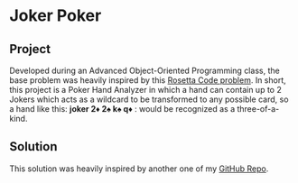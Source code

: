 # Joker Poker

## Project
Developed during an Advanced Object-Oriented Programming class, the base problem was heavily
inspired by this [Rosetta Code problem](https://rosettacode.org/wiki/Poker_hand_analyser). In short,
this project is a Poker Hand Analyzer in which a hand can contain up to 2 Jokers which acts as a
wildcard to be transformed to any possible card, so a hand like this: __joker  2♦  2♠  k♠  q♦__ : would
be recognized as a three-of-a-kind.

## Solution
This solution was heavily inspired by another one of my [GitHub Repo](https://github.com/Woontopia/poker).
